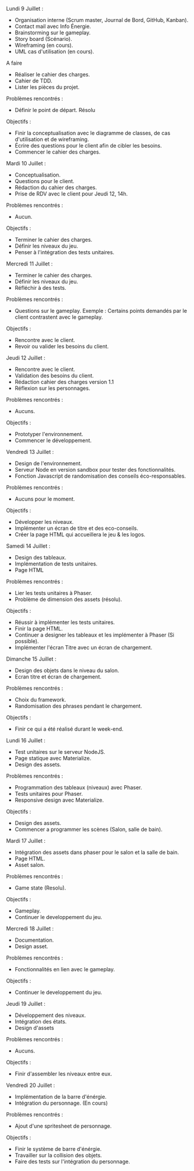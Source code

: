 Lundi 9 Juillet :
- Organisation interne (Scrum master, Journal de Bord, GitHub, Kanban).
- Contact mail avec Info Énergie.
- Brainstorming sur le gameplay.
- Story board (Scénario).
- Wireframing (en cours).
- UML cas d'utilisation (en cours).

A faire
- Réaliser le cahier des charges.
- Cahier de TDD.
- Lister les pièces du projet.

Problèmes rencontrés :
- Définir le point de départ. Résolu

Objectifs :
- Finir la conceptualisation avec le diagramme de classes, de cas d'utilisation et de wireframing.
- Écrire des questions pour le client afin de cibler les besoins.
- Commencer le cahier des charges.

Mardi 10 Juillet :
- Conceptualisation.
- Questions pour le client.
- Rédaction du cahier des charges.
- Prise de RDV avec le client pour Jeudi 12, 14h.

Problèmes rencontrés :
- Aucun.

Objectifs :
- Terminer le cahier des charges.
- Définir les niveaux du jeu.
- Penser à l'intégration des tests unitaires.

Mercredi 11 Juillet :
- Terminer le cahier des charges.
- Définir les niveaux du jeu.
- Réfléchir à des tests.

Problèmes rencontrés :
- Questions sur le gameplay.
Exemple : Certains points demandés par le client contrastent avec le gameplay.

Objectifs :
- Rencontre avec le client.
- Revoir ou valider les besoins du client.

Jeudi 12 Juillet :
- Rencontre avec le client.
- Validation des besoins du client.
- Rédaction cahier des charges version 1.1
- Réflexion sur les personnages.

Problèmes rencontrés :
- Aucuns.

Objectifs :
- Prototyper l'environnement.
- Commencer le développement.

Vendredi 13 Juillet : 
- Design de l'environnement.
- Serveur Node en version sandbox pour tester des fonctionnalités.
- Fonction Javascript de randomisation des conseils éco-responsables.

Problèmes rencontrés :
- Aucuns pour le moment.

Objectifs : 
- Développer les niveaux.
- Implémenter un écran de titre et des eco-conseils.
- Créer la page HTML qui accueillera le jeu & les logos.

Samedi 14 Juillet :
- Design des tableaux.
- Implémentation de tests unitaires.
- Page HTML

Problèmes rencontrés :
- Lier les tests unitaires à Phaser.
- Problème de dimension des assets (résolu).

Objectifs :
- Réussir à implémenter les tests unitaires.
- Finir la page HTML.
- Continuer a designer les tableaux et les implémenter à Phaser (Si possible).
- Implémenter l'écran Titre avec un écran de chargement.

Dimanche 15 Juillet :
- Design des objets dans le niveau du salon.
- Ecran titre et écran de chargement.

Problèmes rencontrés :
- Choix du framework.
- Randomisation des phrases pendant le chargement.

Objectifs :
- Finir ce qui a été réalisé durant le week-end.

Lundi 16 Juillet :
- Test unitaires sur le serveur NodeJS.
- Page statique avec Materialize.
- Design des assets.

Problèmes rencontrés :
- Programmation des tableaux (niveaux) avec Phaser.
- Tests unitaires pour Phaser.
- Responsive design avec Materialize.

Objectifs : 
- Design des assets.
- Commencer a programmer les scènes (Salon, salle de bain).

Mardi 17 Juillet : 
- Intégration des assets dans phaser pour le salon et la salle de bain.
- Page HTML.
- Asset salon.

Problèmes rencontrés : 
- Game state (Resolu).

Objectifs :
- Gameplay.
- Continuer le developpement du jeu.

Mercredi 18 Juillet :
- Documentation.
- Design asset.

Problèmes rencontrés :
- Fonctionnalités en lien avec le gameplay.

Objectifs :
- Continuer le developpement du jeu.

Jeudi 19 Juillet : 
- Développement des niveaux.
- Intégration des états.
- Design d'assets

Problèmes rencontrés :
- Aucuns.

Objectifs :
- Finir d'assembler les niveaux entre eux.

Vendredi 20 Juillet :
- Implémentation de la barre d'énérgie.
- Intégration du personnage. (En cours)

Problèmes rencontrés :
- Ajout d'une spritesheet de personnage.

Objectifs : 
- Finir le système de barre d'énérgie.
- Travailler sur la collision des objets.
- Faire des tests sur l'intégration du personnage.